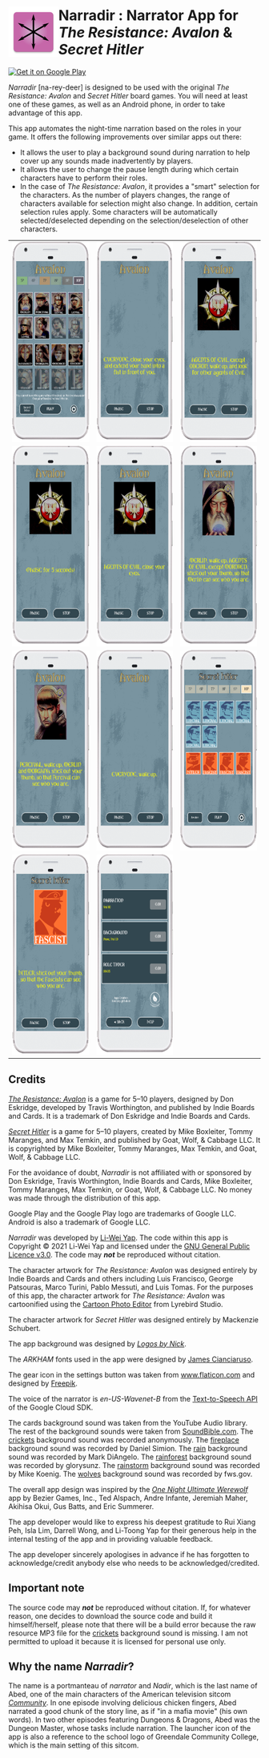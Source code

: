 # <a href='https://play.google.com/store/apps/details?id=com.liweiyap.narradir&pcampaignid=pcampaignidMKT-Other-global-all-co-prtnr-py-PartBadge-Mar2515-1'><img align="left" src="assets-github/ic_launcher-mipmap-xxxhdpi.png" height="100px" /></a> Narradir : Narrator App for <br/> _The Resistance: Avalon_ & _Secret Hitler_ 
<a href='https://play.google.com/store/apps/details?id=com.liweiyap.narradir&pcampaignid=pcampaignidMKT-Other-global-all-co-prtnr-py-PartBadge-Mar2515-1'><img alt='Get it on Google Play' src='https://play.google.com/intl/en_us/badges/static/images/badges/en_badge_web_generic.png' height="70px"/></a>

_Narradir_ [na-rey-deer] is designed to be used with the original _The Resistance: Avalon_ and _Secret Hitler_ board games. You will need at least one of these games, as well as an Android phone, in order to take advantage of this app.

This app automates the night-time narration based on the roles in your game. It offers the following improvements over similar apps out there:

* It allows the user to play a background sound during narration to help cover up any sounds made inadvertently by players.
* It allows the user to change the pause length during which certain characters have to perform their roles.
* In the case of _The Resistance: Avalon_, it provides a "smart" selection for the characters. As the number of players changes, the range of characters available for selection might also change. In addition, certain selection rules apply. Some characters will be automatically selected/deselected depending on the selection/deselection of other characters.

<table>
    <tbody>
        <tr>
            <td><img src="assets-github/screenshot-avalon-characterselection.png" height="400px" /></td>
            <td><img src="assets-github/screenshot-avalon-play-close.png" height="400px" /></td>
            <td><img src="assets-github/screenshot-avalon-play-minions-open.png" height="400px" /></td>
        </tr>
        <tr>
            <td><img src="assets-github/screenshot-avalon-play-pause.png" height="400px" /></td>
            <td><img src="assets-github/screenshot-avalon-play-minions-close.png" height="400px" /></td>
            <td><img src="assets-github/screenshot-avalon-play-merlin.png" height="400px" /></td>
        </tr>
        <tr>
            <td><img src="assets-github/screenshot-avalon-play-percival.png" height="400px" /></td>
            <td><img src="assets-github/screenshot-avalon-play-wake.png" height="400px" /></td>
            <td><img src="assets-github/screenshot-secrethitler-characterselection.png" height="400px" /></td>
        </tr>
        <tr>
            <td><img src="assets-github/screenshot-secrethitler-play-fascists.png" height="400px" /></td>
            <td><img src="assets-github/screenshot-settings.png" height="400px" /></td>
        </tr>
    </tbody>
</table>

## Credits

[_The Resistance: Avalon_](http://indieboardsandcards.com/index.php/our-games/the-resistance-avalon/) is a game for 5–10 players, designed by Don Eskridge, developed by Travis Worthington, and published by Indie Boards and Cards. It is a trademark of Don Eskridge and Indie Boards and Cards.

[_Secret Hitler_](https://www.secrethitler.com/) is a game for 5–10 players, created by Mike Boxleiter, Tommy Maranges, and Max Temkin, and published by Goat, Wolf, & Cabbage LLC. It is copyrighted by Mike Boxleiter, Tommy Maranges, Max Temkin, and Goat, Wolf, & Cabbage LLC.

For the avoidance of doubt, _Narradir_ is not affiliated with or sponsored by Don Eskridge, Travis Worthington, Indie Boards and Cards, Mike Boxleiter, Tommy Maranges, Max Temkin, or Goat, Wolf, & Cabbage LLC. No money was made through the distribution of this app.

Google Play and the Google Play logo are trademarks of Google LLC. Android is also a trademark of Google LLC.

_Narradir_ was developed by [Li-Wei Yap](https://liweiyap.github.io/). The code within this app is Copyright © 2021 Li-Wei Yap and licensed under the [GNU General Public Licence v3.0](https://github.com/liweiyap/narradir-android/blob/main/LICENSE). The code may ___not___ be reproduced without citation.

The character artwork for _The Resistance: Avalon_ was designed entirely by Indie Boards and Cards and others including Luis Francisco, George Patsouras, Marco Turini, Pablo Messuti, and Luis Tomas. For the purposes of this app, the character artwork for _The Resistance: Avalon_ was cartoonified using the [Cartoon Photo Editor](https://play.google.com/store/apps/details?id=com.lyrebirdstudio.cartoon.face&hl=en_SG&gl=US) from Lyrebird Studio.

The character artwork for _Secret Hitler_ was designed entirely by Mackenzie Schubert.

The app background was designed by [_Logos by Nick_](https://logosbynick.com/).

The _ARKHAM_ fonts used in the app were designed by [James Cianciaruso](https://j-cianciaruso.wixsite.com/james-cianciaruso).

The gear icon in the settings button was taken from www.flaticon.com and designed by [Freepik](https://www.freepik.com/).

The voice of the narrator is _en-US-Wavenet-B_ from the [Text-to-Speech API](https://cloud.google.com/text-to-speech) of the Google Cloud SDK.

The cards background sound was taken from the YouTube Audio library. The rest of the background sounds were taken from [SoundBible.com](https://soundbible.com/). The [crickets](https://soundbible.com/295-Summer-Crickets-Chirping.html) background sound was recorded anonymously. The [fireplace](https://soundbible.com/2178-Crackling-Fireplace.html) background sound was recorded by Daniel Simion. The [rain](https://soundbible.com/2065-Rain-Inside-House.html) background sound was recorded by Mark DiAngelo. The [rainforest](https://soundbible.com/1818-Rainforest-Ambience.html) background sound was recorded by glorysunz. The [rainstorm](https://soundbible.com/907-Distant-Thunder.html) background sound was recorded by Mike Koenig. The [wolves](https://soundbible.com/277-Medium-Pack-Of-Wolves-Howling.html) background sound was recorded by fws.gov.

The overall app design was inspired by the [_One Night Ultimate Werewolf_](https://play.google.com/store/apps/details?id=com.mobieos.karan.Wolf_Android14_11_13&hl=en_SG&gl=US) app by Bezier Games, Inc., Ted Alspach, Andre Infante, Jeremiah Maher, Akihisa Okui, Gus Batts, and Eric Summerer.

The app developer would like to express his deepest gratitude to Rui Xiang Peh, Isla Lim, Darrell Wong, and Li-Toong Yap for their generous help in the internal testing of the app and in providing valuable feedback.

The app developer sincerely apologises in advance if he has forgotten to acknowledge/credit anybody else who needs to be acknowledged/credited.

## Important note

The source code may ___not___ be reproduced without citation. If, for whatever reason, one decides to download the source code and build it himself/herself, please note that there will be a build error because the raw resource MP3 file for the [crickets](https://soundbible.com/295-Summer-Crickets-Chirping.html) background sound is missing. I am not permitted to upload it because it is licensed for personal use only.

## Why the name _Narradir_?

The name is a portmanteau of _narrator_ and _Nadir_, which is the last name of Abed, one of the main characters of the American television sitcom [_Community_](https://en.wikipedia.org/wiki/Community_(TV_series)). In one episode involving delicious chicken fingers, Abed narrated a good chunk of the story line, as if "in a mafia movie" (his own words). In two other episodes featuring Dungeons &amp; Dragons, Abed was the Dungeon Master, whose tasks include narration. The launcher icon of the app is also a reference to the school logo of Greendale Community College, which is the main setting of this sitcom.
